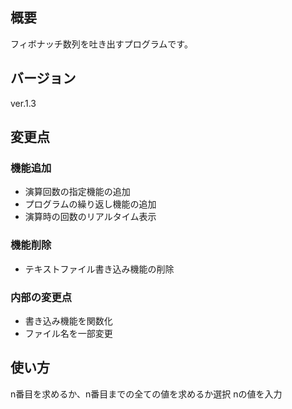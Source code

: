 ## 概要

フィボナッチ数列を吐き出すプログラムです。

## バージョン

ver.1.3

## 変更点

### 機能追加

- 演算回数の指定機能の追加
- プログラムの繰り返し機能の追加
- 演算時の回数のリアルタイム表示

### 機能削除

- テキストファイル書き込み機能の削除

### 内部の変更点

- 書き込み機能を関数化
- ファイル名を一部変更

## 使い方

n番目を求めるか、n番目までの全ての値を求めるか選択
nの値を入力
